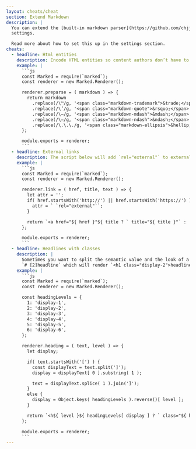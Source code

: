 ```yaml
---
layout: cheats/cheat
section: Extend Markdown
description: |
  You can extend the [built-in markdown parser](https://github.com/chjj/marked#renderer) by defining a `markdownRenderer` file inside your `site`
  settings.

  Read more about how to set this up in the settings section.
cheats:
  - headline: Html entities
    description: Encode HTML entities so content authors don’t have to worry about that.
    example: |
      ```js
      const Marked = require(`marked`);
      const renderer = new Marked.Renderer();

      renderer.preparse = ( markdown ) => {
        return markdown
          .replace(/\™/g, '<span class="markdown-trademark">&trade;</span>')
          .replace(/\’/g, '<span class="markdown-quote">&rsquo;</span>')
          .replace(/\—/g, '<span class="markdown-mdash">&mdash;</span>')
          .replace(/\–/g, '<span class="markdown-ndash">&ndash;</span>')
          .replace(/\.\.\./g, '<span class="markdown-ellipsis">&hellip;</span>');
      };

      module.exports = renderer;
      ```
  - headline: External links
    description: The script below will add `rel="external"` to external links.
    example: |
      ```js
      const Marked = require(`marked`);
      const renderer = new Marked.Renderer();

      renderer.link = ( href, title, text ) => {
        let attr = '';
        if( href.startsWith('http://') || href.startsWith('https://') ) {
          attr = ` `rel="external"``;
        }

        return `<a href="${ href }"${ title ? ` title="${ title }"` : '' }${ attr }>${ text }</a>`;
      };

      module.exports = renderer;
      ```
  - headline: Headlines with classes
    description: |
      Sometimes you want to split the semantic value and the look of a headline. The below script will let your content author use the new markdown syntax:
      `# [2]headline` which will render `<h1 class="display-2">headline</h1>` or `# [3]headline` which will render `<h1 class="display-3">headline</h1>`.
    example: |
      ```js
      const Marked = require(`marked`);
      const renderer = new Marked.Renderer();

      const headingLevels = {
        1: 'display-1',
        2: 'display-2',
        3: 'display-3',
        4: 'display-4',
        5: 'display-5',
        6: 'display-6',
      };

      renderer.heading = ( text, level ) => {
        let display;

        if( text.startsWith('[') ) {
          const displayText = text.split(']');
          display = displayText[ 0 ].substring( 1 );

          text = displayText.splice( 1 ).join(']');
        }
        else {
          display = Object.keys( headingLevels ).reverse()[ level ];
        }

        return `<h${ level }${ headingLevels[ display ] ? ` class="${ headingLevels[ display ] }"` : `` }>${ text }</h${ level }>`;
      };

      module.exports = renderer;
      ```
---
```

